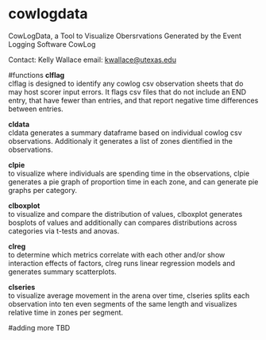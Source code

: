 # cowlogdata
CowLogData, a Tool to Visualize Obersrvations Generated by the Event Logging Software CowLog

Contact: Kelly Wallace
email: kwallace@utexas.edu

#functions
<b>clflag</b><br>
clflag is designed to identify any cowlog csv observation sheets that do may host scorer input errors. It flags csv files that do not include an END entry, that have fewer than entries, and that report negative time differences between entries.

<b>cldata</b><br>
cldata generates a summary dataframe based on individual cowlog csv observations. Additionaly it generates a list of zones dientified in the observations.

<b>clpie</b><br>
to visualize where individuals are spending time in the observations, clpie generates a pie graph of proportion time in each zone, and can generate pie graphs per category.

<b>clboxplot</b><br>
to visualize and compare the distribution of values, clboxplot generates bosplots of values and additionally can compares distributions across categories via t-tests and anovas.

<b>clreg</b><br>
to determine which metrics correlate with each other and/or show interaction effects of factors, clreg runs linear regression models and generates summary scatterplots.

<b>clseries</b><br>
to visualize average movement in the arena over time, clseries splits each observation into ten even segments of the same length and visualizes relative time in zones per segment.


#adding more TBD
